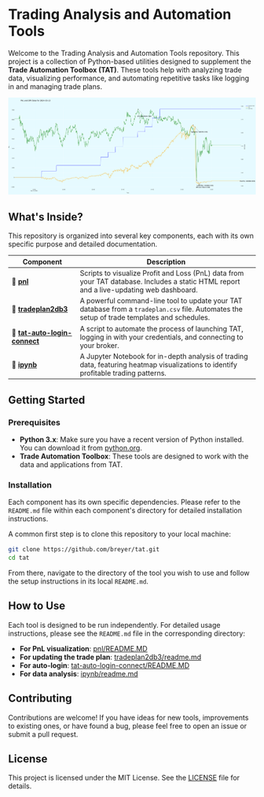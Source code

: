 # Trading Analysis and Automation Tools

Welcome to the Trading Analysis and Automation Tools repository. This project is a collection of Python-based utilities designed to supplement the **Trade Automation Toolbox (TAT)**. These tools help with analyzing trade data, visualizing performance, and automating repetitive tasks like logging in and managing trade plans.

![Example PnL Plot](https://github.com/breyer/tat/blob/main/plot-example.png?raw=true)

## What's Inside?

This repository is organized into several key components, each with its own specific purpose and detailed documentation.

| Component                                     | Description                                                                                                                            |
| --------------------------------------------- | -------------------------------------------------------------------------------------------------------------------------------------- |
| 📂 [**pnl**](./pnl/)                          | Scripts to visualize Profit and Loss (PnL) data from your TAT database. Includes a static HTML report and a live-updating web dashboard. |
| 📂 [**tradeplan2db3**](./tradeplan2db3/)      | A powerful command-line tool to update your TAT database from a `tradeplan.csv` file. Automates the setup of trade templates and schedules. |
| 📂 [**tat-auto-login-connect**](./tat-auto-login-connect/) | A script to automate the process of launching TAT, logging in with your credentials, and connecting to your broker.                   |
| 📂 [**ipynb**](./ipynb/)                      | A Jupyter Notebook for in-depth analysis of trading data, featuring heatmap visualizations to identify profitable trading patterns.        |

## Getting Started

### Prerequisites

- **Python 3.x**: Make sure you have a recent version of Python installed. You can download it from [python.org](https://www.python.org/).
- **Trade Automation Toolbox**: These tools are designed to work with the data and applications from TAT.

### Installation

Each component has its own specific dependencies. Please refer to the `README.md` file within each component's directory for detailed installation instructions.

A common first step is to clone this repository to your local machine:
```bash
git clone https://github.com/breyer/tat.git
cd tat
```

From there, navigate to the directory of the tool you wish to use and follow the setup instructions in its local `README.md`.

## How to Use

Each tool is designed to be run independently. For detailed usage instructions, please see the `README.md` file in the corresponding directory:

- **For PnL visualization**: [pnl/README.MD](./pnl/README.MD)
- **For updating the trade plan**: [tradeplan2db3/readme.md](./tradeplan2db3/readme.md)
- **For auto-login**: [tat-auto-login-connect/README.MD](./tat-auto-login-connect/README.MD)
- **For data analysis**: [ipynb/readme.md](./ipynb/readme.md)

## Contributing

Contributions are welcome! If you have ideas for new tools, improvements to existing ones, or have found a bug, please feel free to open an issue or submit a pull request.

## License

This project is licensed under the MIT License. See the [LICENSE](LICENSE) file for details.
